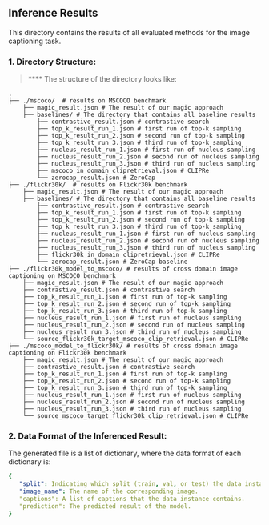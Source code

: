 ## Inference Results
This directory contains the results of all evaluated methods for the image captioning task.

### 1. Directory Structure:
> ****  The structure of the directory looks like:

    .
    ├── ./mscoco/  # results on MSCOCO benchmark               
        ├── magic_result.json # The result of our magic approach
        ├── baselines/ # The directory that contains all baseline results
            ├── contrastive_result.json # contrastive search 
            ├── top_k_result_run_1.json # first run of top-k sampling 
            ├── top_k_result_run_2.json # second run of top-k sampling 
            ├── top_k_result_run_3.json # third run of top-k sampling 
            ├── nucleus_result_run_1.json # first run of nucleus sampling 
            ├── nucleus_result_run_2.json # second run of nucleus sampling 
            ├── nucleus_result_run_3.json # third run of nucleus sampling 
            ├── mscoco_in_domain_clipretrieval.json # CLIPRe 
            └── zerocap_result.json # ZeroCap   
    ├── ./flickr30k/  # results on Flickr30k benchmark
        ├── magic_result.json # The result of our magic approach
        ├── baselines/ # The directory that contains all baseline results
            ├── contrastive_result.json # contrastive search 
            ├── top_k_result_run_1.json # first run of top-k sampling 
            ├── top_k_result_run_2.json # second run of top-k sampling 
            ├── top_k_result_run_3.json # third run of top-k sampling 
            ├── nucleus_result_run_1.json # first run of nucleus sampling 
            ├── nucleus_result_run_2.json # second run of nucleus sampling 
            ├── nucleus_result_run_3.json # third run of nucleus sampling 
            ├── flickr30k_in_domain_clipretrieval.json # CLIPRe 
            └── zerocap_result.json # ZeroCap baseline       
    ├── ./flickr30k_model_to_mscoco/ # results of cross domain image captioning on MSCOCO benchmark
        ├── magic_result.json # The result of our magic approach 
        ├── contrastive_result.json # contrastive search 
        ├── top_k_result_run_1.json # first run of top-k sampling 
        ├── top_k_result_run_2.json # second run of top-k sampling
        ├── top_k_result_run_3.json # third run of top-k sampling 
        ├── nucleus_result_run_1.json # first run of nucleus sampling 
        ├── nucleus_result_run_2.json # second run of nucleus sampling
        ├── nucleus_result_run_3.json # third run of nucleus sampling 
        └── source_flickr30k_target_mscoco_clip_retrieval.json # CLIPRe 
    ├── ./mscoco_model_to_flickr30k/ # results of cross domain image captioning on Flickr30k benchmark
        ├── magic_result.json # The result of our magic approach 
        ├── contrastive_result.json # contrastive search 
        ├── top_k_result_run_1.json # first run of top-k sampling 
        ├── top_k_result_run_2.json # second run of top-k sampling
        ├── top_k_result_run_3.json # third run of top-k sampling 
        ├── nucleus_result_run_1.json # first run of nucleus sampling 
        ├── nucleus_result_run_2.json # second run of nucleus sampling
        ├── nucleus_result_run_3.json # third run of nucleus sampling 
        └── source_mscoco_target_flickr30k_clip_retrieval.json # CLIPRe 

### 2. Data Format of the Inferenced Result:

The generated file is a list of dictionary, where the data format of each dictionary is:
```yaml
{  
   "split": Indicating which split (train, val, or test) the data instance belongs to.
   "image_name": The name of the corresponding image.
   "captions": A list of captions that the data instance contains.
   "prediction": The predicted result of the model.
}
```
